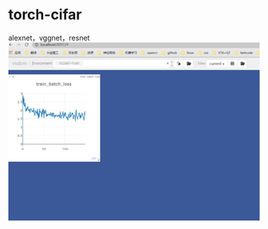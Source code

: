# torch-cifar
alexnet，vggnet，resnet
![image](https://github.com/512938445/torch-cifar/blob/master/pytorch-cifar/%E6%8D%95%E8%8E%B7.PNG)
